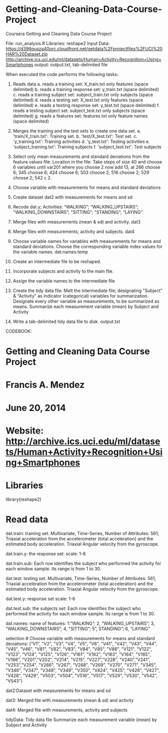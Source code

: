 Getting-and-Cleaning-Data-Course-Project
========================================

Coursera Getting and Cleaning Data Course Project

File: run_analysis.R
Libraries: reshape2
Input Data: https://d396qusza40orc.cloudfront.net/getdata%2Fprojectfiles%2FUCI%20HAR%20Dataset.zip 
http://archive.ics.uci.edu/ml/datasets/Human+Activity+Recognition+Using+Smartphones
output: output.txt, tab-delimited file


When executed the code performs the following tasks:
1. Reads data
	a. reads a training set: X_train.txt only features (space delimited)
	b. reads a training response set: y_train.txt (space delimited)
	c. reads a training subject set: subject_train.txt only subjects (space delimited)
	d. reads a testing set: X_test.txt only features (space delimited)
	e. reads a testing response set: y_test.txt (space delimited)
	f. reads a testing subject set: subject_test.txt only subjects (space delimited)
	g. reads a features set: features.txt only feature names (space delimited)
2. Merges the training and the test sets to create one data set.
	a. 'train/X_train.txt': Training set.
	b. 'test/X_test.txt': Test set.
	c. 'y_training.txt': Training activities
	d. 'y_test.txt': Testing activities
	e. 'subject_training.txt': Training subjects
	f. 'subject_test.txt': Test subjects
3. Select only mean measurements and standard deviations from the feature values file.
	Location in the file:
	Take steps of size 40 and choose 6 variables until var201 where you choose 2
	now add 13, at 266 choose 6; 345 choose 6; 424 choose 6; 503 choose 2;
	516 choose 2; 529 choose 2; 542 c 2.
4. Choose variable with measurements for means and standard deviations
5. Create dataset dat2 with measurements for means and sd
6. Recode dat.y; Activities: “WALKING”; “WALKING_UPSTAIRS”; "WALKING_DOWNSTAIRS”;
"SITTING”; "STANDING”; “LAYING"
7. Merge files with measurements (mean & sd) and activity. dat3
8. Merge files with measurements, activity and subjects. dat4
9. Choose variable names for variables with measurements for means and standard deviations.  Choose the corresponding variable index values for the variable names. dat.names.temp

10. Create an intermediate file to be reshaped.
11. Incorporate subjects and activity to the main file.
12. Assign the variable names to the intermediate file
13. Create the tidy data file:
	Melt the intermediate file; designating "Subject" & "Activity"
	as indicator (categorical) variables for summarization.
	Designate every other variable as measurements, to be summarized as means. 
	Summarize each measurement variable (mean) by Subject and Activity
14. Write a tab-delimited tidy data file to disk. output.txt


CODEBOOK:

# Getting and Cleaning Data Course Project
# Francis A. Mendez
# June 20, 2014

# Website: http://archive.ics.uci.edu/ml/datasets/Human+Activity+Recognition+Using+Smartphones
# Libraries
library(reshape2)



# Read data

dat.train: training set. Multivariate, Time-Series, Number of Attributes: 561; Triaxial acceleration from the accelerometer (total acceleration) and the estimated body acceleration. Triaxial Angular velocity from the gyroscope. 

dat.train.y: the response set: scale: 1-6

dat.train.sub: Each row identifies the subject who performed the activity for each window sample. Its range is from 1 to 30. 

dat.test: testing set.  Multivariate, Time-Series, Number of Attributes: 561; Triaxial acceleration from the accelerometer (total acceleration) and the estimated body acceleration. Triaxial Angular velocity from the gyroscope. 

dat.test.y: response set scale: 1-6

dat.test.sub: the subjects set: Each row identifies the subject who performed the activity for each window sample. Its range is from 1 to 30.

dat.names: name of features: 1:“WALKING”; 2, “WALKING_UPSTAIRS”; 3, "WALKING_DOWNSTAIRS”; 4, "SITTING”; 5”, STANDING”; 6, “LAYING"


selection  # Choose variable with measurements for means and standard deviations: (“V1", "V2", "V3", "V4", "V5", "V6", "V41", "V42", "V43", "V44", "V45", "V46",  "V81", "V82", "V83", "V84", "V85", "V86", "V121", "V122", "V123", "V124", "V125", "V126", "V161", "V162", "V163", "V164", "V165", "V166",  "V201","V202",  "V214", "V215",  "V227","V228",
  "V240","V241",  "V253","V254",  "V266", "V267", "V268", "V269", "V270", "V271",
  "V345", "V346", "V347", "V348", "V349", "V350",  "V424", "V425", "V426", "V427", "V428", "V429",  "V503", "V504",  "V516", "V517",  "V529", "V530",  "V542", "V543")

dat2:Dataset with measurements for means and sd

dat3: Merged file with measurements (mean & sd) and activity

dat4: Merged file with measurements, activity and subjects

tidyData: Tidy data file Summarize each measurement variable (mean) by Subject and Activity


